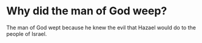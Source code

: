 # Why did the man of God weep?

The man of God wept because he knew the evil that Hazael would do to the people of Israel.

